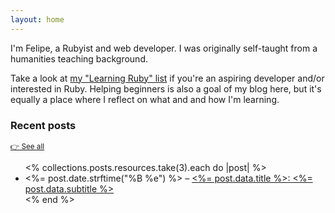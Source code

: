 ```yaml
---
layout: home
---
```


I'm Felipe, a Rubyist and web developer. I was originally self-taught from a humanities teaching background.

Take a look at [my "Learning Ruby" list](https://github.com/fpsvogel/learn-ruby) if you're an aspiring developer and/or interested in Ruby. Helping beginners is also a goal of my blog here, but it's equally a place where I reflect on what and and how I'm learning.

### Recent posts

<small>[👉 See all](/posts)</small>

<ul>
  <% collections.posts.resources.take(3).each do |post| %>
    <li>
      <%= post.date.strftime("%B %e") %> – <a href="<%= post.relative_url %>">
      <%= post.data.title %>: <%= post.data.subtitle %></a>
    </li>
  <% end %>
</ul>
